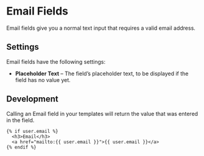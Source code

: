 # Email Fields

Email fields give you a normal text input that requires a valid email address.

<!-- more -->

## Settings

Email fields have the following settings:

* **Placeholder Text** – The field’s placeholder text, to be displayed if the field has no value yet.

## Development

Calling an Email field in your templates will return the value that was entered in the field.

```twig
{% if user.email %}
  <h3>Email</h3>
  <a href="mailto:{{ user.email }}">{{ user.email }}</a>
{% endif %}
```
